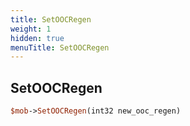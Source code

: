 ```yaml
---
title: SetOOCRegen
weight: 1
hidden: true
menuTitle: SetOOCRegen
---
```

## SetOOCRegen
```perl
$mob->SetOOCRegen(int32 new_ooc_regen)
```